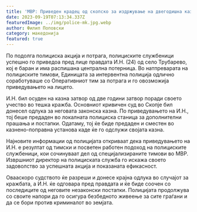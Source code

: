 ```yaml
---
title: 'МВР: Приведен крадец од скопско за издржување на двегодишна казна затвор - 18 СЕПТЕМВРИ 2023'
date: 2023-09-19T07:13:34.337Z
featuredImage: ../img/police-mk.jpg.webp
author: Филип Поповски
category: македонија
featured: true
---
```

По подолга полициска акција и потрага, полициските службеници успешно го приведоа пред лице правдата И.Н. (24) од село Трубарево, кој е баран и има распишана централна потерница. Во натпреварата на полициските тимови, Единицата за интервентна полиција одлично соработуваше со Оперативниот тим за потрага и го овозможија приведувањето на лицето.

И.Н. бил осуден на казна затвор од две години затвор поради своето учество во тешка кражба. Основниот кривичен суд во Скопје бил донесел одлука за неговата законска казна. По приведувањето на И.Н., тој беше предаден во локалната полициска станица за дополнителни прашања и постапки. Одатаму, тој ќе биде предаден и сместен во казнено-поправна установа каде ќе го одслужи својата казна.

Најновите информации од полицијата откриваат дека приведувањето на И.Н. е резултат од тимски и посветен работен подоход на полициските службеници, кои сочинуваат дел од специјализираните тимови во МВР. Извршниот директор на полициската служба го искажа своето задоволство за успешната акција и показаната ефикасност.

Овааскоро судството ќе разреши и донесе крајна одлука во случајот за кражбата, а И.Н. ќе одговара пред правдата и ќе биде соочен со последиците од неговите незаконски постапки. Полицијата продолжува со своите напори да го осигура безбедното живеење за сите граѓани и да се бори против криминалот во земјата.
